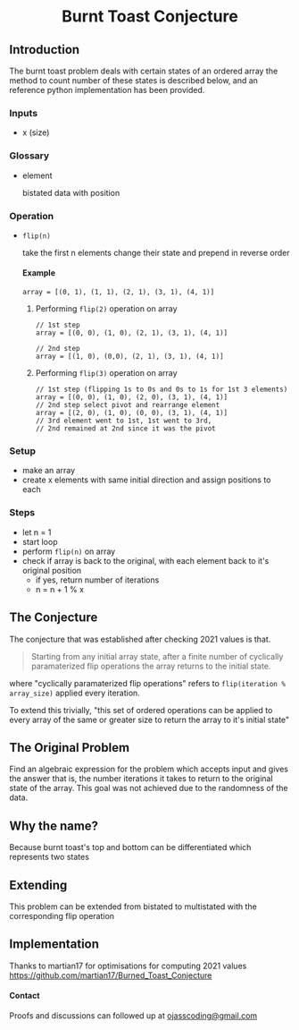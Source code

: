 <h1 align="center">
    Burnt Toast Conjecture
</h1>

## Introduction

The burnt toast problem deals with certain states of an ordered array
the method to count number of these states is described below, and an reference
python implementation has been provided.

### Inputs
- x (size)

### Glossary
 - element

   bistated data with position

### Operation
- `flip(n)`

    take the first n elements change their state and prepend in reverse order

    #### Example

    ```
    array = [(0, 1), (1, 1), (2, 1), (3, 1), (4, 1)]
    ```

    1. Performing `flip(2)` operation on array

        ```
        // 1st step
        array = [(0, 0), (1, 0), (2, 1), (3, 1), (4, 1)]

        // 2nd step
        array = [(1, 0), (0,0), (2, 1), (3, 1), (4, 1)]
        ```

    2. Performing `flip(3)` operation on array

        ```
        // 1st step (flipping 1s to 0s and 0s to 1s for 1st 3 elements)
        array = [(0, 0), (1, 0), (2, 0), (3, 1), (4, 1)]
        // 2nd step select pivot and rearrange element
        array = [(2, 0), (1, 0), (0, 0), (3, 1), (4, 1)]
        // 3rd element went to 1st, 1st went to 3rd,
        // 2nd remained at 2nd since it was the pivot
        ```

### Setup
- make an array
- create x elements with same initial direction and assign positions to each

### Steps
- let n = 1
- start loop
- perform `flip(n)` on array
- check if array is back to the original, with each element back to it's original position
   - if yes, return number of iterations
   - n = n + 1 % x

## The Conjecture

The conjecture that was established after checking 2021 values is that.

> Starting from any initial array state, after a finite number of cyclically
> paramaterized flip operations the array returns to the initial state.

where "cyclically paramaterized flip operations" refers to
`flip(iteration % array_size)` applied every iteration.

To extend this trivially, "this set of ordered operations can be applied
to every array of the same or greater size to return the array to it's initial
state"

## The Original Problem

Find an algebraic expression for the problem which accepts input and
gives the answer that is, the number iterations it takes to return to the original
state of the array. This goal was not achieved due to the randomness of the data.

## Why the name?

Because burnt toast's top and bottom can be differentiated which represents two
states

## Extending

This problem can be extended from bistated to multistated with the corresponding
flip operation

## Implementation

Thanks to martian17 for optimisations for computing 2021 values
https://github.com/martian17/Burned_Toast_Conjecture

#### Contact

Proofs and discussions can followed up at <ojasscoding@gmail.com>
